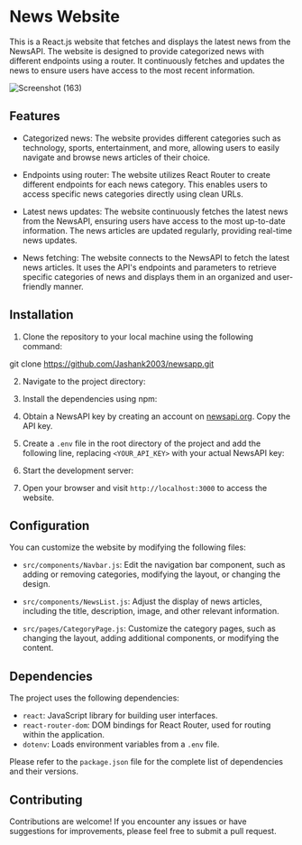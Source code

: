 # News Website

This is a React.js website that fetches and displays the latest news from the NewsAPI. The website is designed to provide categorized news with different endpoints using a router. It continuously fetches and updates the news to ensure users have access to the most recent information.

![Screenshot (163)](https://github.com/Jashank2003/newsapp/assets/91665950/082647f1-b28c-4727-9d91-8d6302641213)

## Features

- Categorized news: The website provides different categories such as technology, sports, entertainment, and more, allowing users to easily navigate and browse news articles of their choice.

- Endpoints using router: The website utilizes React Router to create different endpoints for each news category. This enables users to access specific news categories directly using clean URLs.

- Latest news updates: The website continuously fetches the latest news from the NewsAPI, ensuring users have access to the most up-to-date information. The news articles are updated regularly, providing real-time news updates.

- News fetching: The website connects to the NewsAPI to fetch the latest news articles. It uses the API's endpoints and parameters to retrieve specific categories of news and displays them in an organized and user-friendly manner.

## Installation

1. Clone the repository to your local machine using the following command:

git clone https://github.com/Jashank2003/newsapp.git


2. Navigate to the project directory:


3. Install the dependencies using npm:


4. Obtain a NewsAPI key by creating an account on [newsapi.org](https://newsapi.org/). Copy the API key.

5. Create a `.env` file in the root directory of the project and add the following line, replacing `<YOUR_API_KEY>` with your actual NewsAPI key:


6. Start the development server:


7. Open your browser and visit `http://localhost:3000` to access the website.

## Configuration

You can customize the website by modifying the following files:

- `src/components/Navbar.js`: Edit the navigation bar component, such as adding or removing categories, modifying the layout, or changing the design.

- `src/components/NewsList.js`: Adjust the display of news articles, including the title, description, image, and other relevant information.

- `src/pages/CategoryPage.js`: Customize the category pages, such as changing the layout, adding additional components, or modifying the content.

## Dependencies

The project uses the following dependencies:

- `react`: JavaScript library for building user interfaces.
- `react-router-dom`: DOM bindings for React Router, used for routing within the application.
- `dotenv`: Loads environment variables from a `.env` file.

Please refer to the `package.json` file for the complete list of dependencies and their versions.

## Contributing

Contributions are welcome! If you encounter any issues or have suggestions for improvements, please feel free to submit a pull request.



